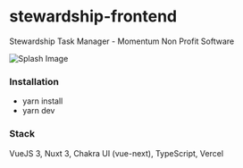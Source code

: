 # stewardship-frontend
Stewardship Task Manager - Momentum Non Profit Software

![Splash Image](https://user-images.githubusercontent.com/52310638/201545148-abb77387-b8ca-4352-be88-41f6a059e975.png)

### Installation

- yarn install
- yarn dev

### Stack

VueJS 3, Nuxt 3, Chakra UI (vue-next), TypeScript, Vercel
